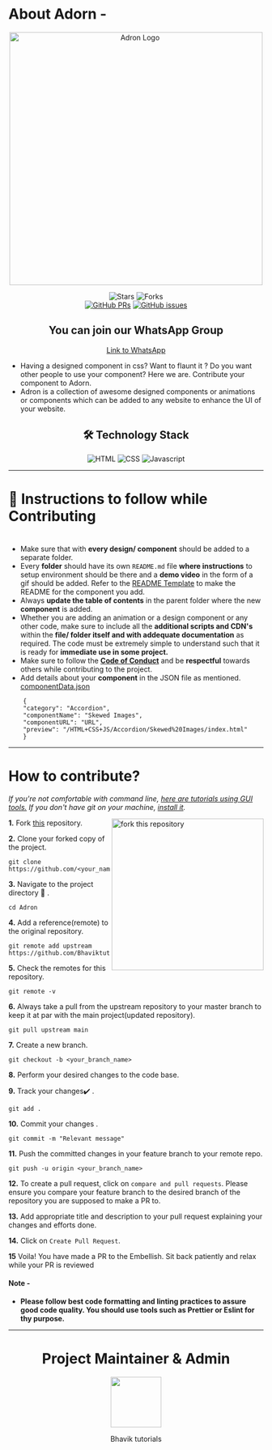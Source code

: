 
# About Adorn -
<div align="center" >

<img src="https://user-images.githubusercontent.com/64035221/194388605-42192a3b-2199-42ea-8fd0-330ae17b864e.png" alt="Adron Logo" width="500"/>

![Stars](https://img.shields.io/github/stars/Bhaviktutorials/Adorn?style=social)
![Forks](https://img.shields.io/github/forks/Bhaviktutorials/Adorn?style=social)    
[![GitHub PRs](https://img.shields.io/github/issues-pr/Bhaviktutorials/Adorn?style=flat&logo=github)](https://github.com/Bhaviktutorials/Adorn/pulls)
[![GitHub issues](https://img.shields.io/github/issues/Bhaviktutorials/Adorn?color=green&logo=github&style=flat)](https://github.com/Bhaviktutorials/Adorn/issues)


 ## You can join our WhatsApp Group
  [Link to WhatsApp](https://chat.whatsapp.com/DY8itwxRnuf64yqxoWZ0SQ)
</div>

- Having a designed component in css? Want to flaunt it ? Do you want other people to use your component? Here we are. Contribute your component to Adorn.
- Adron is a collection of awesome designed components  or animations or components which can be added to any website to enhance the UI of your website.
<div align="center">

## 🛠️ Technology Stack

<img alt="HTML" src="https://img.shields.io/badge/html5%20-%23E34F26.svg?&style=for-the-badge&logo=html5&logoColor=white"/> <img alt="CSS" src="https://img.shields.io/badge/css3%20-%231572B6.svg?&style=for-the-badge&logo=css3&logoColor=white"/>  <img alt="Javascript" src="https://img.shields.io/badge/javascript%20-%23323330.svg?&style=for-the-badge&logo=javascript&logoColor=%23F7DF1E"/>   

</div>

<hr/>

# :scroll: Instructions to follow while **Contributing**
#
-   Make sure that with **every design/ component** should be added to a separate folder.
-   Every **folder** should have its own `README.md` file **where instructions** to setup environment should be there and a **demo video** in the form of a gif should be added. Refer to the [README Template](README_TEMPLATE.md) to make the README for the component you add.
-   Always **update the table of contents** in the parent folder where the new **component** is added.
-   Whether you are adding an animation or a design component or any other code, make sure to include all the **additional scripts and CDN's** within the **file/ folder itself and with addequate documentation** as required. The code must be extremely simple to understand such that it is ready for **immediate use in some project.**
-   Make sure to follow the **[Code of Conduct](https://github.com/Bhaviktutorials/Adorn/blob/main/CODE_OF_CONDUCT.md)** and be **respectful** towards others while contributing to the project.
-   Add details about your **component** in the JSON file as mentioned.
    [componentData.json](https://github.com/Bhaviktutorials/Adorn/blob/main/embellish-website/js/componentData.json)
```
    {
    "category": "Accordion",
    "componentName": "Skewed Images",
    "componentURL": "URL",
    "preview": "/HTML+CSS+JS/Accordion/Skewed%20Images/index.html"
    }
```


<hr/>

# How to **contribute**?

_If you're not comfortable with command line, [here are tutorials using GUI tools.](https://docs.github.com/en/desktop/installing-and-configuring-github-desktop/overview/getting-started-with-github-desktop)_
_If you don't have git on your machine, [install it](https://help.github.com/articles/set-up-git/)._

<img align="right" width="300" src="https://firstcontributions.github.io/assets/Readme/fork.png" alt="fork this repository" />

**1.**  Fork [this](https://github.com/Bhaviktutorials/Adorn.git) repository.

**2.**  Clone your forked copy of the project.

```
git clone  https://github.com/<your_name>/Adron.git
```

**3.** Navigate to the project directory :file_folder: .

```
cd Adron
```

**4.** Add a reference(remote) to the original repository.

```
git remote add upstream https://github.com/Bhaviktutorials/Adorn
```

**5.** Check the remotes for this repository.
```
git remote -v
```

**6.** Always take a pull from the upstream repository to your master branch to keep it at par with the main project(updated repository).

```
git pull upstream main
```

**7.** Create a new branch.

```
git checkout -b <your_branch_name>
```

**8.** Perform your desired changes to the code base.


**9.** Track your changes:heavy_check_mark: .

```
git add .
```

**10.** Commit your changes .

```
git commit -m "Relevant message"
```

**11.** Push the committed changes in your feature branch to your remote repo.
```
git push -u origin <your_branch_name>
```

**12.** To create a pull request, click on `compare and pull requests`. Please ensure you compare your feature branch to the desired branch of the repository you are supposed to make a PR to.


**13.** Add appropriate title and description to your pull request explaining your changes and efforts done.


**14.** Click on `Create Pull Request`.


**15** Voila! You have made a PR to the Embellish. Sit back patiently and relax while your PR is reviewed

#### Note -
-   **Please follow best code formatting and linting practices to assure good code quality. You should use tools such as Prettier or Eslint for thy purpose.**

<hr>

<h1 align=center> Project Maintainer & Admin </h1>
<p align="center"> <a href="https://github.com/Bhaviktutorials"><img src="https://user-images.githubusercontent.com/64035221/194391042-75b572c6-720a-487c-accb-7e32ed55604f.jpg" width=100px height=100px /></a>
<p align="center"> Bhavik tutorials </p>
